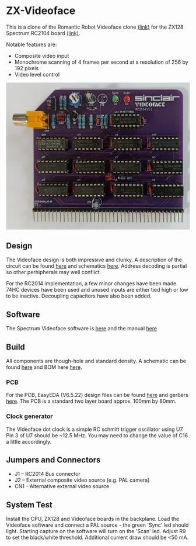 # ZX-Videoface


This is a clone of the Romantic Robot Videoface clone [(link)](https://spectrumcomputing.co.uk/entry/12523/ZX-Spectrum/Romantic_Robot_Videoface) for the ZX128 Spectrum RC2104 board [(link)](https://github.com/ZXQuirkafleeg/ZX128).

Notable features are:
*	Composite video input
* Monochrome scanning of 4 frames per second at a resolution of 256 by 192 pixels
* Video level control 


![Videoface clone](https://github.com/ZXQuirkafleeg/ZX-Videoface/blob/main/Images/Videoface%20V1.1%20-%20front.jpg)

## Design

The Videoface design is both impressive and clunky.  A description of the circuit can be found [here](http://www.ep128.hu/Sp_Hardware/SP_Videoface.htm) and schematics [here](https://github.com/ZXQuirkafleeg/ZX-Videoface/tree/main/Description).  Address decoding is partial so other perhipherals may well conflict.

For the RC2014 implementation, a few minor changes have been made.  74HC devices have been used and unused inputs are either tied high or low to be inactive.  Decoupling capacitors have also been added.

## Software

The Spectrum Videoface software is [here](https://github.com/ZXQuirkafleeg/ZX-Videoface/tree/main/Software) and the manual [here](https://github.com/ZXQuirkafleeg/ZX-Videoface/blob/main/Manual/Videoface_Manual.txt)

## Build
All components are though-hole and standard density.  A schematic can be found [here](https://github.com/ZXQuirkafleeg/ZX-Videoface/blob/main/PCB/ZX%20Videoface%20-%20Schematic%20-%20V1.1.pdf) and BOM here [here](https://github.com/ZXQuirkafleeg/ZX-Videoface/blob/main/PCB/BOM%20-%20Videoface%20-%20V1.1.csv).

### PCB

For the PCB, EasyEDA (V6.5.22) design files can be found [here](https://github.com/ZXQuirkafleeg/ZX-Videoface/tree/main/PCB) and gerbers [here](https://github.com/ZXQuirkafleeg/ZX-Videoface/blob/main/PCB/Gerber_PCB%20-%20RC2014%20-%20Videoface%20-%20V1.1.zip).  The PCB is a standard two layer board approx. 100mm by 80mm.  

### Clock generator

The Videoface dot clock is a simple RC schmitt trigger oscillator using U7.  Pin 3 of U7 should be ~12.5 MHz.  You may need to change the value of C16 a little accordingly.

## Jumpers and Connectors

* J1 – RC2014 Bus connector
* J2 – External composite video source (e.g. PAL camera)
* CN1 - Alternative external  video source

## System Test

Install the CPU, ZX128 and Videoface boards in the backplane.  Load the Videoface software and connect a PAL source - the green 'Sync' led should light.  Starting capture on the software will turn on the 'Scan' led.  Adjust R9 to set the black/white threshold.  Additional current draw should be <50 mA.
